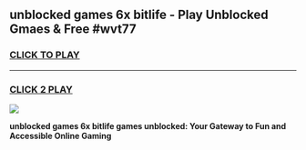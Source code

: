 
## unblocked games 6x bitlife - Play Unblocked Gmaes & Free #wvt77
<h3>
<a href="https://news.freeplayer.one?title=unblocked_games_6x_bitlife&ref=24F">CLICK TO PLAY</a></h3>
<hr>

<h3>
<a href="https://news.freeplayer.one?title=unblocked_games_6x_bitlife&ref=24F">CLICK 2 PLAY</a>
  
</h3>

<a href="https://news.freeplayer.one?title=unblocked_games_6x_bitlife&ref=24F/"><img src="https://clearcache.store/games.png"></a>


**unblocked games 6x bitlife games unblocked: Your Gateway to Fun and Accessible Online Gaming**
